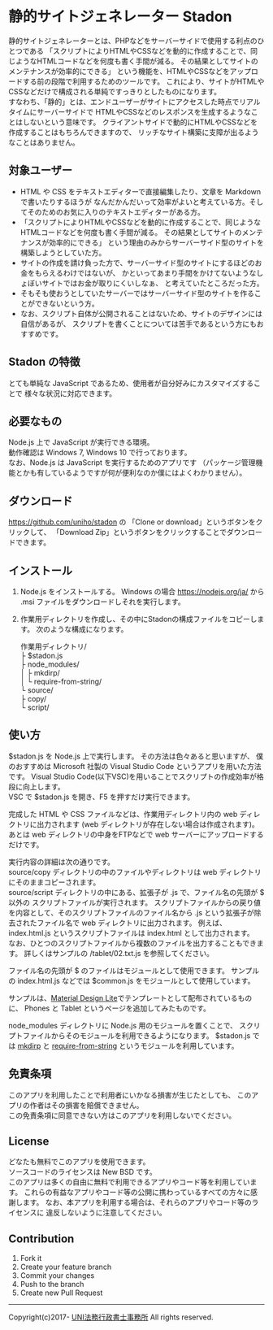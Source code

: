 # 静的サイトジェネレーター Stadon
静的サイトジェネレーターとは、PHPなどをサーバーサイドで使用する利点のひとつである
「スクリプトによりHTMLやCSSなどを動的に作成することで、同じようなHTMLコードなどを何度も書く手間が減る。
その結果としてサイトのメンテナンスが効率的にできる」
という機能を、HTMLやCSSなどをアップロードする前の段階で利用するためのツールです。
これにより、サイトがHTMLやCSSなどだけで構成される単純ですっきりとしたものになります。  
すなわち、「静的」とは、エンドユーザーがサイトにアクセスした時点でリアルタイムにサーバーサイドで
HTMLやCSSなどのレスポンスを生成するようなことはしないという意味です。
クライアントサイドで動的にHTMLやCSSなどを作成することはもちろんできますので、
リッチなサイト構築に支障が出るようなことはありません。

## 対象ユーザー
* HTML や CSS をテキストエディターで直接編集したり、文章を Markdown で書いたりするほうが
なんだかんだいって効率がよいと考えている方。そしてそのためのお気に入りのテキストエディターがある方。
* 「スクリプトによりHTMLやCSSなどを動的に作成することで、同じようなHTMLコードなどを何度も書く手間が減る。
その結果としてサイトのメンテナンスが効率的にできる」
という理由のみからサーバーサイド型のサイトを構築しようとしていた方。
* サイトの作成を請け負った方で、サーバーサイド型のサイトにするほどのお金をもらえるわけではないが、
かといってあまり手間をかけてないようなしょぼいサイトではお金が取りにくいしなぁ、
と考えていたところだった方。
* そもそも使おうとしていたサーバーではサーバーサイド型のサイトを作ることができないという方。
* なお、スクリプト自体が公開されることはないため、サイトのデザインには自信があるが、
スクリプトを書くことについては苦手であるという方にもおすすめです。

## Stadon の特徴
とても単純な JavaScript であるため、使用者が自分好みにカスタマイズすることで
様々な状況に対応できます。

## 必要なもの
Node.js 上で JavaScript が実行できる環境。  
動作確認は Windows 7, Windows 10 で行っております。  
なお、Node.js は JavaScript を実行するためのアプリです
（パッケージ管理機能とかも有しているようですが何が便利なのか僕にはよくわかりません）。

## ダウンロード
https://github.com/uniho/stadon の 「Clone or download」というボタンをクリックして、
「Download Zip」というボタンをクリックすることでダウンロードできます。

## インストール
1. Node.js をインストールする。
Windows の場合 https://nodejs.org/ja/ から .msi ファイルをダウンロードしそれを実行します。
1. 作業用ディレクトリを作成し、その中にStadonの構成ファイルをコピーします。
次のような構成になります。


    作業用ディレクトリ/  
      ├ $stadon.js  
      ├ node_modules/  
      │  ├ mkdirp/  
      │  └ require-from-string/  
      └ source/  
          ├ copy/  
          └ script/  

## 使い方
$stadon.js を Node.js 上で実行します。
その方法は色々あると思いますが、
僕のおすすめは Microsoft 社製の Visual Studio Code というアプリを用いた方法です。
Visual Studio Code(以下VSC)を用いることでスクリプトの作成効率が格段に向上します。  
VSC で $stadon.js を開き、F5 を押すだけ実行できます。  

完成した HTML や CSS ファイルなどは、作業用ディレクトリ内の web ディレクトリに出力されます
(web ディレクトリが存在しない場合は作成されます)。
あとは web ディレクトリの中身をFTPなどで web サーバーにアップロードするだけです。

実行内容の詳細は次の通りです。  
source/copy ディレクトリの中のファイルやディレクトリは web ディレクトリにそのままコピーされます。  
source/script ディレクトリの中にある、拡張子が .js で、ファイル名の先頭が $ 以外の
スクリプトファイルが実行されます。
スクリプトファイルからの戻り値を内容として、そのスクリプトファイルのファイル名から
.js という拡張子が除去されたファイル名で web ディレクトリに出力されます。
例えば、index.html.js というスクリプトファイルは index.html として出力されます。  
なお、ひとつのスクリプトファイルから複数のファイルを出力することもできます。
詳しくはサンプルの /tablet/02.txt.js を参照してください。  

ファイル名の先頭が $ のファイルはモジュールとして使用できます。
サンプルの index.html.js などでは $common.js をモジュールとして使用しています。

サンプルは、[Material Design Lite](https://getmdl.io/)でテンプレートとして配布されているものに、
Phones と Tablet というページを追加してみたものです。

node_modules ディレクトリに Node.js 用のモジュールを置くことで、
スクリプトファイルからそのモジュールを利用できるようになります。
$stadon.js では [mkdirp](https://github.com/substack/node-mkdirp) と
[require-from-string](https://github.com/floatdrop/require-from-string) というモジュールを利用しています。

## 免責条項
このアプリを利用したことで利用者にいかなる損害が生じたとしても、
このアプリの作者はその損害を賠償できません。  
この免責条項に同意できない方はこのアプリを利用しないでください。

## License
どなたも無料でこのアプリを使用できます。  
ソースコードのライセンスは New BSD です。  
このアプリは多くの自由に無料で利用できるアプリやコード等を利用しています。
これらの有益なアプリやコード等の公開に携わっているすべての方々に感謝します。
なお、本アプリを利用する場合は、それらのアプリやコード等のライセンスに
違反しないように注意してください。

## Contribution
1. Fork it
1. Create your feature branch
1. Commit your changes
1. Push to the branch
1. Create new Pull Request

-----
Copyright(c)2017- [UNI法務行政書士事務所](http://uni.s17.xrea.com/) All rights reserved.  

